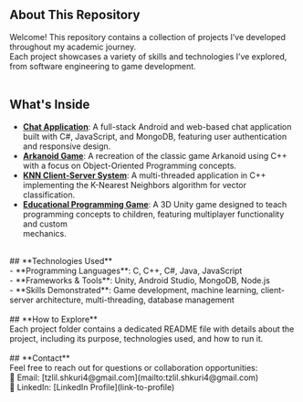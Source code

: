 ## **About This Repository**
Welcome! This repository contains a collection of projects I’ve developed throughout my academic journey. <br />
Each project showcases a variety of skills and technologies I’ve explored, from software engineering to game development. <br />
<br />
## **What's Inside** <br />
- **[Chat Application](link-to-folder)**: A full-stack Android and web-based chat application built with C#, JavaScript, and MongoDB, featuring user authentication and responsive design. <br />
- **[Arkanoid Game](link-to-folder)**: A recreation of the classic game Arkanoid using C++ with a focus on Object-Oriented Programming concepts.<br />
- **[KNN Client-Server System](link-to-folder)**: A multi-threaded application in C++ implementing the K-Nearest Neighbors algorithm for vector classification.<br />
- **[Educational Programming Game](link-to-folder)**: A 3D Unity game designed to teach programming concepts to children, featuring multiplayer functionality and custom <br /> mechanics.
<br /> 
## **Technologies Used** <br />
- **Programming Languages**: C, C++, C#, Java, JavaScript <br />
- **Frameworks & Tools**: Unity, Android Studio, MongoDB, Node.js <br />
- **Skills Demonstrated**: Game development, machine learning, client-server architecture, multi-threading, database management<br />
<br />
## **How to Explore** <br />
Each project folder contains a dedicated README file with details about the project, including its purpose, technologies used, and how to run it. <br />
<br />
## **Contact** <br />
Feel free to reach out for questions or collaboration opportunities:   <br />
📧 Email: [tzlil.shkuri4@gmail.com](mailto:tzlil.shkuri4@gmail.com)   <br />
🔗 LinkedIn: [LinkedIn Profile](link-to-profile) <br />
